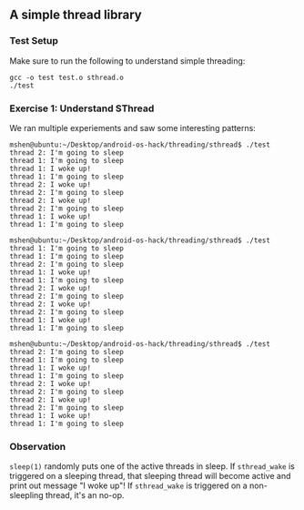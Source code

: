 ## A simple thread library

### Test Setup

Make sure to run the following to understand simple threading:

```
gcc -o test test.o sthread.o
./test
```

### Exercise 1: Understand SThread

We ran multiple experiements and saw some interesting patterns:

```
mshen@ubuntu:~/Desktop/android-os-hack/threading/sthread$ ./test
thread 2: I'm going to sleep
thread 1: I'm going to sleep
thread 1: I woke up!
thread 1: I'm going to sleep
thread 2: I woke up!
thread 2: I'm going to sleep
thread 2: I woke up!
thread 2: I'm going to sleep
thread 1: I woke up!
thread 1: I'm going to sleep

mshen@ubuntu:~/Desktop/android-os-hack/threading/sthread$ ./test
thread 1: I'm going to sleep
thread 1: I'm going to sleep
thread 2: I'm going to sleep
thread 1: I woke up!
thread 1: I'm going to sleep
thread 2: I woke up!
thread 2: I'm going to sleep
thread 2: I woke up!
thread 2: I'm going to sleep
thread 1: I woke up!
thread 1: I'm going to sleep

mshen@ubuntu:~/Desktop/android-os-hack/threading/sthread$ ./test
thread 2: I'm going to sleep
thread 1: I'm going to sleep
thread 1: I woke up!
thread 1: I'm going to sleep
thread 2: I woke up!
thread 2: I'm going to sleep
thread 2: I woke up!
thread 2: I'm going to sleep
thread 1: I woke up!
thread 1: I'm going to sleep
```
### Observation

`sleep(1)` randomly puts one of the active threads in sleep. If
`sthread_wake` is triggered on a sleeping thread, that sleeping thread
will become active and print out message "I woke up"! If `sthread_wake`
is triggered on a non-sleepling thread, it's an no-op.

